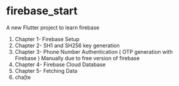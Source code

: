 # firebase_start

A new Flutter project to learn firebase
1. Chapter 1- Firebase Setup
2. Chapter 2- SH1 and SH256 key generation
3. Chapter 3- Phone Number Authentication ( OTP generation with Firebase ) Manually due to free version of firebase
4. Chapter 4- Firebase Cloud Database
5. Chapter 5- Fetching Data
6. cha[te
